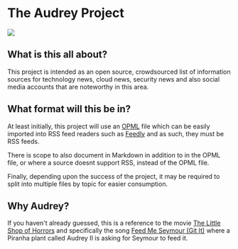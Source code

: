 # The Audrey Project

![](https://greatcharacters.miraheze.org/wiki/File:Audreyiifeedme.jpg)

## What is this all about?

This project is intended as an open source, crowdsourced list of information sources for technology news, cloud news, security news and also social media accounts that are noteworthy in this area.

## What format will this be in?

At least initially, this project will use an [OPML](https://en.wikipedia.org/wiki/Opml) file which can be easily imported into RSS feed readers such as [Feedly](https://www.feedly.com) and as such, they must be RSS feeds.

There is scope to also document in Markdown in addition to in the OPML file, or where a source doesnt support RSS, instead of the OPML file.

Finally, depending upon the success of the project, it may be required to split into multiple files by topic for easier consumption.

## Why Audrey?

If you haven't already guessed, this is a reference to the movie [The Little Shop of Horrors](https://www.imdb.com/title/tt0091419/) and specifically the song [Feed Me Seymour (Git It)](https://youtu.be/L7SkrYF8lCU) where a Piranha plant called Audrey II is asking for Seymour to feed it.